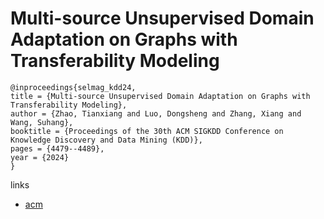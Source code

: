 # Multi-source Unsupervised Domain Adaptation on Graphs with Transferability Modeling

```
@inproceedings{selmag_kdd24,
title = {Multi-source Unsupervised Domain Adaptation on Graphs with Transferability Modeling},
author = {Zhao, Tianxiang and Luo, Dongsheng and Zhang, Xiang and Wang, Suhang},
booktitle = {Proceedings of the 30th ACM SIGKDD Conference on Knowledge Discovery and Data Mining (KDD)},
pages = {4479--4489},
year = {2024}
}
```

links
- [acm](https://dl.acm.org/doi/10.1145/3637528.3671829)
